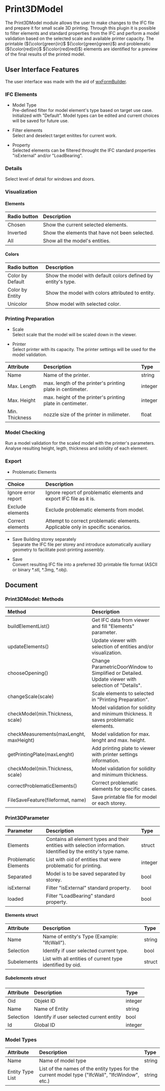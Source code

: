 # Print3DModel
The Print3DModel module allows the user to make changes to the IFC file and prepare it for small scale 3D printing. Through this plugin it is possible to filter elements and standard properties from the IFC and perform a model validation based on the selected scale and available printer capacity. The printable (${\color{green}in}$ ${\color{green}green}$) and problematic (${\color{red}in}$ ${\color{red}red}$) elements are identified for a preview of the final results of the printed model.

## User Interface Features
The user interface was made with the aid of [wxFormBuilder](https://github.com/wxFormBuilder/wxFormBuilder).

### IFC Elements
* Model Type
   <br />Pre-defined filter for model element's type based on target use case. Initialized with "Default". Model types can be edited and current choices will be saved for future use.

* Filter elements
   <br />Select and deselect target enitites for current work.

* Property
   <br />Selected elements can be filtered throught the IFC standard properties "isExternal" and/or "LoadBearing".

### Details
Select level of detail for windows and doors.

### Visualization
#### Elements

|Radio button          |Description          |
|:---          |:---          |
|Chosen            |Show the current selected elements.          |
|Inverted          |Show the elements that have not been selected.          |
|All          |Show all the model's entities.          |

#### Colors

|Radio button          |Description |
|:---          |:--- |
|Color by Default            |Show the model with default colors defined by entity's type. |
|Color by Entity          |Show the model with colors attributed to entity. |
|Unicolor          |Show model with selected color. |

### Printing Preparation
* Scale
   <br /> Select scale that the model will be scaled down in the viewer.

* Printer
 <br /> Select printer with its capacity. The printer settings will be used for the model validation.


|Attribute          |Description |Type  |
|:---          |:--- |:---          |
|Name            |Name of the printer. |string  |
|Max. Length            |max. length of the printer's printing plate in centimeter. |integer  |
|Max. Height            |max. height of the printer's printing plate in centimeter. |integer  |
|Min. Thickness            |nozzle size of the printer in milimeter. |float  |

### Model Checking
Run a model validation for the scaled model with the printer's parameters. Analyse resulting height, legth, thickness and solidity of each element.

### Export
* Problematic Elements

|Choice          |Description |
|:---          |:--- |
|Ignore error report            |Ignore report of problematic elements and export IFC file as it is. |
|Exclude elements            |Exclude problematic elements from model. |
|Correct elements            |Attempt to correct problematic elements. Applicable only in specific scenarios. |

* Save Building storey separately
 <br />  Separate the IFC file per storey and introduce automatically auxiliary geometry to facilitate post-printing assembly.

* Save
 <br />  Convert resulting IFC file into a preferred 3D printable file format (ASCII or binary *.stl, *.3mg, *.obj).
  
## Document

### Print3DModel: Methods
|Method          |Description          |
|:---          |:---          |
|buildElementList()            |Get IFC data from viewer and fill "Elements" parameter. |
|updateElements()            |Update viewer with selection of entities and/or visualization. |
|chooseOpening()            |Change ParametricDoorWindow to Simplified or Detailed. Update viewer with selection of "Details". |
|changeScale(scale)            |Scale elements to selected in "Printing Preparation". |
|checkModel(min.Thickness, scale)            |Model validation for solidity and minimum thickness. It saves problematic elements. |
|checkMeasurements(maxLenght, maxHeight)            |Model validation for max. lenght and max. height. |
|getPrintingPlate(maxLenght)            |Add printing plate to viewer with printer settings information. |
|checkModel(min.Thickness, scale)            |Model validation for solidity and minimum thickness. |
|correctProblematicElements()            |Correct problematic elements for specific cases. |
|FileSaveFeature(fileformat, name)            |Save printable file for model or each storey. |


### Print3DParameter
|Parameter          |Description |Type  |
|:---          |:--- |:--- |
|Elements            |Contains all element types and their entities with selection information. Identified by the entity's type name. |struct  |
|Problematic Elements            |List with oid of entities that were problematic for printing. |integer  |
|Separated            |Model is to be saved separated by storey. |bool  |
|isExternal            |Filter "isExternal" standard property. |bool  |
|loaded            |Filter "LoadBearing" standard property. |bool  |

#### Elements struct
|Attribute          |Description          |Type  |
|:---          |:---          |:---          |
|Name            |Name of entity's Type (Example: "IfcWall"). |string  |
|Selection            |Identify if user selected current type. |bool  |
|Subelements            |List with all entities of current type identified by oid. |struct  |

##### Subelements struct
|Attribute         |Description          |Type  |
|:---          |:---          |:---          |
|Oid            |Objekt ID  |integer  |
|Name            |Name of Entity |string  |
|Selection            |Identify if user selected current entity |bool  |
|Id            |Global ID |integer  |

### Model Types
|Attribute          |Description |Type  |
|:---          |:--- |:---          |
|Name            |Name of model type |string  |
|Entity Type List            |List of the names of the entity types for the current model type ("IfcWall", "IfcWindow", etc.) |string  |

